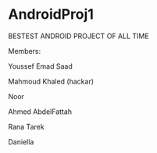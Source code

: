 # AndroidProj1
BESTEST ANDROID PROJECT OF ALL TIME

Members:

Youssef Emad Saad

Mahmoud Khaled (hackar)

Noor

Ahmed AbdelFattah

Rana Tarek

Daniella 

